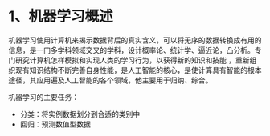 # 1、机器学习概述

机器学习使用计算机来揭示数据背后的真实含义，可以将无序的数据转换成有用的信息，是一门多学科领域交叉的学科，设计概率论、统计学、逼近论，凸分析。专门研究计算机怎样模拟和实现人类的学习行为，以获得新的知识和技能 ，重新组织现有知识结构不断完善自身性能，是人工智能的核心，是使计算具有智能的根本途径，其应用遍及人工智能的各个领域，他主要用于归纳、综合。

机器学习的主要任务：

* 分类：将实例数据划分到合适的类别中
* 回归：预测数值型数据